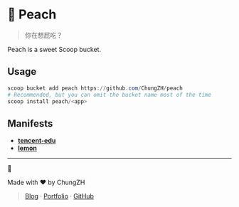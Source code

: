 # 🍑 Peach

> 你在想屁吃？

Peach is a sweet Scoop bucket.

## Usage

```powershell
scoop bucket add peach https://github.com/ChungZH/peach
# Recommended, but you can omit the bucket name most of the time
scoop install peach/<app>
```

## Manifests

- [**tencent-edu**](https://ke.qq.com/)
- [**lemon**](https://github.com/iotang/Project_LemonLime)

---

🍑

Made with ❤ by ChungZH

> [Blog](https://chungzh.cn) · [Portfolio](https://chungzh.cc) · [GitHub](https://github.com/ChungZH)